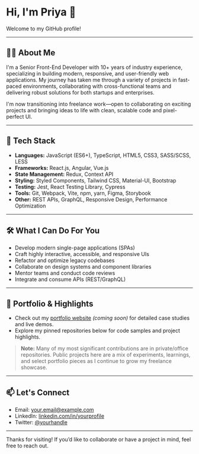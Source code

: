 # Hi, I'm Priya 👋

Welcome to my GitHub profile!

---

## 👩‍💻 About Me

I'm a Senior Front-End Developer with 10+ years of industry experience, specializing in building modern, responsive, and user-friendly web applications. My journey has taken me through a variety of projects in fast-paced environments, collaborating with cross-functional teams and delivering robust solutions for both startups and enterprises.

I'm now transitioning into freelance work—open to collaborating on exciting projects and bringing ideas to life with clean, scalable code and pixel-perfect UI.

---

## 🚀 Tech Stack

- **Languages:** JavaScript (ES6+), TypeScript, HTML5, CSS3, SASS/SCSS, LESS
- **Frameworks:** React.js, Angular, Vue.js
- **State Management:** Redux, Context API
- **Styling:** Styled Components, Tailwind CSS, Material-UI, Bootstrap
- **Testing:** Jest, React Testing Library, Cypress
- **Tools:** Git, Webpack, Vite, npm, yarn, Figma, Storybook
- **Other:** REST APIs, GraphQL, Responsive Design, Performance Optimization

---

## 🛠️ What I Can Do For You

- Develop modern single-page applications (SPAs)
- Craft highly interactive, accessible, and responsive UIs
- Refactor and optimize legacy codebases
- Collaborate on design systems and component libraries
- Mentor teams and conduct code reviews
- Integrate and consume APIs (REST/GraphQL)

---

## 🌱 Portfolio & Highlights

- Check out my [portfolio website](#) _(coming soon)_ for detailed case studies and live demos.
- Explore my pinned repositories below for code samples and project highlights.

> **Note:** Many of my most significant contributions are in private/office repositories. Public projects here are a mix of experiments, learnings, and select portfolio pieces as I continue to grow my freelance showcase.

---

## 📫 Let's Connect

- Email: [your.email@example.com](mailto:your.email@example.com)
- LinkedIn: [linkedin.com/in/yourprofile](#)
- Twitter: [@yourhandle](#)

---

Thanks for visiting! If you’d like to collaborate or have a project in mind, feel free to reach out.
